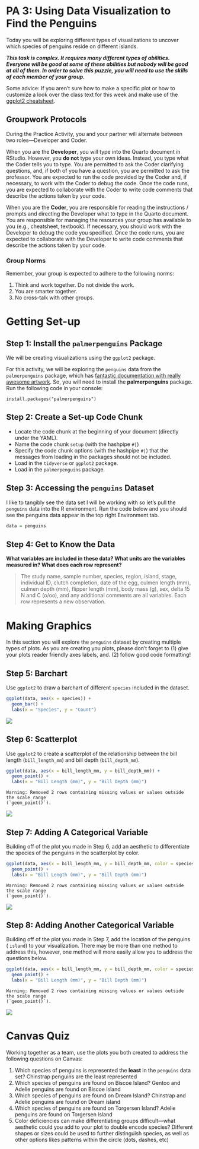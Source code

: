 # PA 3: Using Data Visualization to Find the Penguins


Today you will be exploring different types of visualizations to uncover
which species of penguins reside on different islands.

***This task is complex. It requires many different types of abilities.
Everyone will be good at some of these abilities but nobody will be good
at all of them. In order to solve this puzzle, you will need to use the
skills of each member of your group.***

Some advice: If you aren’t sure how to make a specific plot or how to
customize a look over the class text for this week and make use of the
[ggplot2
cheatsheet](https://rstudio.github.io/cheatsheets/html/data-visualization.html?_gl=1*1u8zjpq*_ga*MTM4Nzk4ODMyOC4xNzA2NzU3MjEx*_ga_2C0WZ1JHG0*MTcxODkxNjU5Ny43LjAuMTcxODkxNjU5Ny4wLjAuMA).

## Groupwork Protocols

During the Practice Activity, you and your partner will alternate
between two roles—Developer and Coder.

When you are the **Developer**, you will type into the Quarto document
in RStudio. However, you **do not** type your own ideas. Instead, you
type what the Coder tells you to type. You are permitted to ask the
Coder clarifying questions, and, if both of you have a question, you are
permitted to ask the professor. You are expected to run the code
provided by the Coder and, if necessary, to work with the Coder to debug
the code. Once the code runs, you are expected to collaborate with the
Coder to write code comments that describe the actions taken by your
code.

When you are the **Coder**, you are responsible for reading the
instructions / prompts and directing the Developer what to type in the
Quarto document. You are responsible for managing the resources your
group has available to you (e.g., cheatsheet, textbook). If necessary,
you should work with the Developer to debug the code you specified. Once
the code runs, you are expected to collaborate with the Developer to
write code comments that describe the actions taken by your code.

### Group Norms

Remember, your group is expected to adhere to the following norms:

1.  Think and work together. Do not divide the work.
2.  You are smarter together.
3.  No cross-talk with other groups.

# Getting Set-up

<!-- The partner whose family name starts first alphabetically starts as the  -->
<!-- Developer (typing and listening to instructions from the Coder! -->

## Step 1: Install the `palmerpenguins` Package

We will be creating visualizations using the `ggplot2` package.

For this activity, we will be exploring the `penguins` data from the
`palmerpenguins` package, which has [fantastic documentation with really
awesome artwork](https://allisonhorst.github.io/palmerpenguins/). So,
you will need to install the **palmerpenguins** package. Run the
following code in your console:

`install.packages("palmerpenguins")`

## Step 2: Create a Set-up Code Chunk

- Locate the code chunk at the beginning of your document (directly
  under the YAML).
- Name the code chunk `setup` (with the hashpipe `#|`)
- Specify the code chunk options (with the hashpipe `#|`) that the
  messages from loading in the packages should not be included.
- Load in the `tidyverse` or `ggplot2` package.
- Load in the `palmerpenguins` package.

## Step 3: Accessing the `penguins` Dataset

I like to tangibly see the data set I will be working with so let’s pull
the `penguins` data into the R environment. Run the code below and you
should see the penguins data appear in the top right Environment tab.

``` r
data = penguins
```

<!-- Change roles (Developer becomes Coder)! -->

## Step 4: Get to Know the Data

**What variables are included in these data? What units are the
variables measured in? What does each row represent?**

> The study name, sample number, species, region, island, stage,
> individual ID, clutch completion, date of the egg, culmen length (mm),
> culmen depth (mm), flipper length (mm), body mass (g), sex, delta 15 N
> and C (o/oo), and any additional comments are all variables. Each row
> represents a new observation.

# Making Graphics

In this section you will explore the `penguins` dataset by creating
multiple types of plots. As you are creating you plots, please don’t
forget to (1) give your plots reader friendly axes labels, and. (2)
follow good code formatting!

## Step 5: Barchart

Use `ggplot2` to draw a barchart of different `species` included in the
dataset.

``` r
ggplot(data, aes(x = species)) +
  geom_bar() +
  labs(x = "Species", y = "Count")
```

![](pa-3-ggplot_files/figure-commonmark/barchart-1.png)

## Step 6: Scatterplot

Use `ggplot2` to create a scatterplot of the relationship between the
bill length (`bill_length_mm`) and bill depth (`bill_depth_mm`).

``` r
ggplot(data, aes(x = bill_length_mm, y = bill_depth_mm)) +
  geom_point() +
  labs(x = "Bill Length (mm)", y = "Bill Depth (mm)")
```

    Warning: Removed 2 rows containing missing values or values outside the scale range
    (`geom_point()`).

![](pa-3-ggplot_files/figure-commonmark/scatterplot-1.png)

## Step 7: Adding A Categorical Variable

<!-- Change roles (Developer becomes Coder)! -->

Building off of the plot you made in Step 6, add an aesthetic to
differentiate the species of the penguins in the scatterplot by color.

``` r
ggplot(data, aes(x = bill_length_mm, y = bill_depth_mm, color = species)) +
  geom_point() +
  labs(x = "Bill Length (mm)", y = "Bill Depth (mm)")
```

    Warning: Removed 2 rows containing missing values or values outside the scale range
    (`geom_point()`).

![](pa-3-ggplot_files/figure-commonmark/scatterplot-with-one-categorical-variable-1.png)

## Step 8: Adding Another Categorical Variable

Building off of the plot you made in Step 7, add the location of the
penguins ( `island`) to your visualization. There may be more than one
method to address this, however, one method will more easily allow you
to address the questions below.

``` r
ggplot(data, aes(x = bill_length_mm, y = bill_depth_mm, color = species, shape = island)) +
  geom_point() +
  labs(x = "Bill Length (mm)", y = "Bill Depth (mm)")
```

    Warning: Removed 2 rows containing missing values or values outside the scale range
    (`geom_point()`).

![](pa-3-ggplot_files/figure-commonmark/scatterplot-with-two-categorical-variables-1.png)

# Canvas Quiz

Working together as a team, use the plots you both created to address
the following questions on Canvas:

1.  Which species of penguins is represented the **least** in the
    `penguins` data set? Chinstrap penguins are the least represented
2.  Which species of penguins are found on Biscoe Island? Gentoo and
    Adelie penguins are found on Biscoe island
3.  Which species of penguins are found on Dream Island? Chinstrap and
    Adelie penguins are found on Dream island
4.  Which species of penguins are found on Torgersen Island? Adelie
    penguins are found on Torgersen island
5.  Color deficiencies can make differentiating groups difficult—what
    aesthetic could you add to your plot to double encode species?
    Different shapes or sizes could be used to further distinguish
    species, as well as other options likes patterns within the circle
    (dots, dashes, etc)
